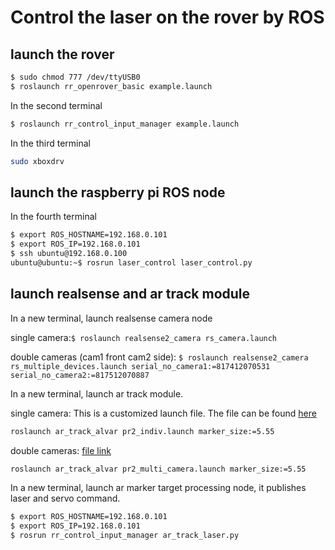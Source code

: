 # Control the laser on the rover by ROS
## launch the rover

```sh
$ sudo chmod 777 /dev/ttyUSB0
$ roslaunch rr_openrover_basic example.launch 
```
In the second terminal
```sh
$ roslaunch rr_control_input_manager example.launch 
```

In the third terminal
```sh
sudo xboxdrv
```
## launch the raspberry pi ROS node
In the fourth terminal
```sh
$ export ROS_HOSTNAME=192.168.0.101
$ export ROS_IP=192.168.0.101
$ ssh ubuntu@192.168.0.100
ubuntu@ubuntu:~$ rosrun laser_control laser_control.py
```

## launch realsense and ar track module


In a new terminal, launch realsense camera node

single camera:```$ roslaunch realsense2_camera rs_camera.launch ```

double cameras (cam1 front cam2 side): ```$ roslaunch realsense2_camera rs_multiple_devices.launch serial_no_camera1:=817412070531 serial_no_camera2:=817512070887 ```

In a new terminal, launch ar track module. 

single camera:
This is a customized launch file. The file can be found [here](https://drive.google.com/file/d/1miq6X2cE-JwfbShJRTCDqtUExPz_c5U9/view?usp=sharing)
```sh
roslaunch ar_track_alvar pr2_indiv.launch marker_size:=5.55
```

double cameras:
[file link](https://drive.google.com/file/d/1GQ4_lW7yanbjQKli5eGf49y-BIxuhWt7/view?usp=sharing)
```sh
roslaunch ar_track_alvar pr2_multi_camera.launch marker_size:=5.55
```

In a new terminal, launch ar marker target processing node, it publishes laser and servo command.
```sh
$ export ROS_HOSTNAME=192.168.0.101
$ export ROS_IP=192.168.0.101
$ rosrun rr_control_input_manager ar_track_laser.py
```



